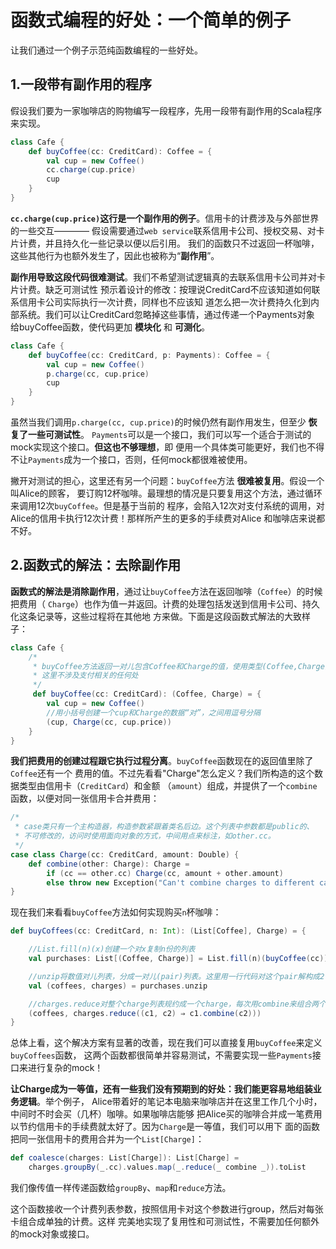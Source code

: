 函数式编程的好处：一个简单的例子
================================================================================
让我们通过一个例子示范纯函数编程的一些好处。

## 1.一段带有副作用的程序
假设我们要为一家咖啡店的购物编写一段程序，先用一段带有副作用的Scala程序来实现。
```scala
class Cafe {
    def buyCoffee(cc: CreditCard): Coffee = {
        val cup = new Coffee()
        cc.charge(cup.price)
        cup
    }
}
```
**`cc.charge(cup.price)`这行是一个副作用的例子**。信用卡的计费涉及与外部世界的一些交互————
假设需要通过`web service`联系信用卡公司、授权交易、对卡片计费，并且持久化一些记录以便以后引用。
我们的函数只不过返回一杯咖啡，这些其他行为也额外发生了，因此也被称为“**副作用**”。

**副作用导致这段代码很难测试**。我们不希望测试逻辑真的去联系信用卡公司并对卡片计费。缺乏可测试性
预示着设计的修改：按理说CreditCard不应该知道如何联系信用卡公司实际执行一次计费，同样也不应该知
道怎么把一次计费持久化到内部系统。我们可以让CreditCard忽略掉这些事情，通过传递一个Payments对象
给buyCoffee函数，使代码更加 **模块化** 和 **可测化**。
```scala
class Cafe {
    def buyCoffee(cc: CreditCard, p: Payments): Coffee = {
        val cup = new Coffee()
        p.charge(cc, cup.price)
        cup
    }
}
```
虽然当我们调用`p.charge(cc, cup.price)`的时候仍然有副作用发生，但至少 **恢复了一些可测试性**。
`Payments`可以是一个接口，我们可以写一个适合于测试的mock实现这个接口。**但这也不够理想**，即
便用一个具体类可能更好，我们也不得不让`Payments`成为一个接口，否则，任何mock都很难被使用。

撇开对测试的担心，这里还有另一个问题：`buyCoffee`方法 **很难被复用**。假设一个叫Alice的顾客，
要订购12杯咖啡。最理想的情况是只要复用这个方法，通过循环来调用12次`buyCoffee`。但是基于当前的
程序，会陷入12次对支付系统的调用，对Alice的信用卡执行12次计费！那样所产生的更多的手续费对Alice
和咖啡店来说都不好。

## 2.函数式的解法：去除副作用  
**函数式的解法是消除副作用**，通过让`buyCoffee`方法在返回咖啡（`Coffee`）的时候把费用（
`Charge`）也作为值一并返回。计费的处理包括发送到信用卡公司、持久化这条记录等，这些过程将在其他地
方来做。下面是这段函数式解法的大致样子：
```scala
class Cafe {
    /*
     * buyCoffee方法返回一对儿包含Coffee和Charge的值，使用类型(Coffee,Charge)来表示,
     * 这里不涉及支付相关的任何处
     */
     def buyCoffee(cc: CreditCard): (Coffee, Charge) = {
        val cup = new Coffee()
        //用小括号创建一个cup和Charge的数据“对”，之间用逗号分隔
        (cup, Charge(cc, cup.price))
    }
}
```
**我们把费用的创建过程跟它执行过程分离**。`buyCoffee`函数现在的返回值里除了`Coffee`还有一个
费用的值。不过先看看"Charge"怎么定义？我们所构造的这个数据类型由信用卡（`CreditCard`）和金额
（`amount`）组成，并提供了一个`combine`函数，以便对同一张信用卡合并费用：
```scala
/*
 * case类只有一个主构造器，构造参数紧跟着类名后边。这个列表中参数都是public的、
 * 不可修改的，访问时使用面向对象的方式，中间用点来标注，如other.cc。
 */
case class Charge(cc: CreditCard, amount: Double) {
    def combine(other: Charge): Charge =
        if (cc == other.cc) Charge(cc, amount + other.amount)
        else throw new Exception("Can't combine charges to different cards")
}
```
现在我们来看看`buyCoffee`方法如何实现购买`n`杯咖啡：
```scala
def buyCoffees(cc: CreditCard, n: Int): (List[Coffee], Charge) = {

    //List.fill(n)(x)创建一个对x复制n份的列表
    val purchases: List[(Coffee, Charge)] = List.fill(n)(buyCoffee(cc))

    //unzip将数值对儿列表，分成一对儿(pair)列表。这里用一行代码对这个pair解构成2个值，coffee列表和charge列表
    val (coffees, charges) = purchases.unzip

    //charges.reduce对整个charge列表规约成一个charge，每次用combine来组合两个charge
    (coffees, charges.reduce((c1, c2) ⇒ c1.combine(c2)))
}
```
总体上看，这个解决方案有显著的改善，现在我们可以直接复用`buyCoffee`来定义`buyCoffees`函数，
这两个函数都很简单并容易测试，不需要实现一些`Payments`接口来进行复杂的mock！

**让Charge成为一等值，还有一些我们没有预期到的好处：我们能更容易地组装业务逻辑**。举个例子，
Alice带着好的笔记本电脑来咖啡店并在这里工作几个小时，中间时不时会买（几杯）咖啡。如果咖啡店能够
把Alice买的咖啡合并成一笔费用以节约信用卡的手续费就太好了。因为`Charge`是一等值，我们可以用下
面的函数把同一张信用卡的费用合并为一个`List[Charge]`：
```scala
def coalesce(charges: List[Charge]): List[Charge] =
    charges.groupBy(_.cc).values.map(_.reduce(_ combine _)).toList
```
我们像传值一样传递函数给`groupBy`、`map`和`reduce`方法。

这个函数接收一个计费列表参数，按照信用卡对这个参数进行group，然后对每张卡组合成单独的计费。这样
完美地实现了复用性和可测试性，不需要加任何额外的mock对象或接口。

